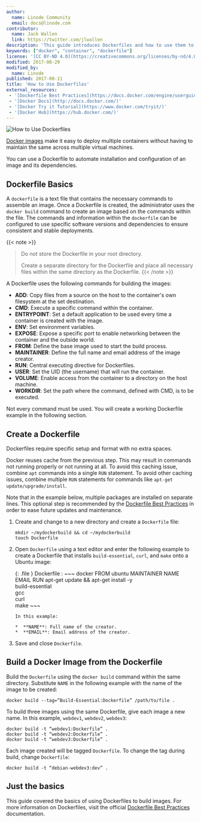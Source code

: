 ```yaml
---
author:
  name: Linode Community
  email: docs@linode.com
contributor:
  name: Jack Wallen
  link: https://twitter.com/jlwallen
description: 'This guide introduces Dockerfiles and how to use them to build a Docker Image on your Linode.'
keywords: ["docker", "container", "dockerfile"]
license: '[CC BY-ND 4.0](https://creativecommons.org/licenses/by-nd/4.0)'
modified: 2017-08-29
modified_by:
  name: Linode
published: 2017-08-11
title: 'How to Use Dockerfiles'
external_resources:
 - '[Dockerfile Best Practices](https://docs.docker.com/engine/userguide/eng-image/dockerfile_best-practices)'
 - '[Docker Docs](http://docs.docker.com/)'
 - '[Docker Try it Tutorial](https://www.docker.com/tryit/)'
 - '[Docker Hub](https://hub.docker.com/)'
---
```


![How to Use Dockerfiles](/docs/assets/docker/how-to-use-dockerfiles.png "How to Use Dockerfiles")

[Docker images](/docs/applications/containers/how-to-install-docker-and-pull-images-for-container-deployment#pull-docker-images) make it easy to deploy multiple containers without having to maintain the same across multiple virtual machines.

You can use a Dockerfile to automate installation and configuration of an image and its dependencies.

## Dockerfile Basics

A `dockerfile` is a text file that contains the necessary commands to assemble an image. Once a Dockerfile is created, the administrator uses the `docker build` command to create an image based on the commands within the file. The commands and information within the `dockerfile` can be configured to use specific software versions and dependencies to ensure consistent and stable deployments.

{{< note >}}
>Do not store the Dockerfile in your root directory.
>
>Create a separate directory for the Dockerfile and place all necessary files within the same directory as the Dockerfile.
{{< /note >}}

A Dockerfile uses the following commands for building the images:

*  **ADD**: Copy files from a source on the host to the container's own filesystem at the set destination.
*  **CMD**: Execute a specific command within the container.
*  **ENTRYPOINT**: Set a default application to be used every time a container is created with the image.
*  **ENV**: Set environment variables.
*  **EXPOSE**: Expose a specific port to enable networking between the container and the outside world.
*  **FROM**: Define the base image used to start the build process.
*  **MAINTAINER**: Define the full name and email address of the image creator.
*  **RUN**: Central executing directive for Dockerfiles.
*  **USER**: Set the UID (the username) that will run the container.
*  **VOLUME**: Enable access from the container to a directory on the host machine.
*  **WORKDIR**: Set the path where the command, defined with CMD, is to be executed.

Not every command must be used. You will create a working Dockerfile example in the following section.

## Create a Dockerfile

Dockerfiles require specific setup and format with no extra spaces.

Docker reuses cache from the previous step. This may result in commands not running properly or not running at all. To avoid this caching issue, combine `apt` commands into a single `RUN` statement. To avoid other caching issues, combine multiple `RUN` statements for commands like `apt-get update/upgrade/install`.

Note that in the example below, multiple packages are installed on separate lines. This optional step is recommended by the [Dockerfile Best Practices](https://docs.docker.com/engine/userguide/eng-image/dockerfile_best-practices/#sort-multi-line-arguments) in order to ease future updates and maintenance.

1.  Create and change to a new directory and create a `Dockerfile` file:

        mkdir ~/mydockerbuild && cd ~/mydockerbuild
        touch Dockerfile

2.  Open `Dockerfile` using a text editor and enter the following example to create a Dockerfile that installs `build-essential`, `curl`, and `make` onto a Ubuntu image:

    {: .file }
    Dockerfile
    :   ~~~ docker
        FROM ubuntu
        MAINTAINER NAME EMAIL
        RUN apt-get update && apt-get install -y \
            build-essential \
            gcc \
            curl \
            make
        ~~~

        In this example:

        *  **NAME**: Full name of the creator.
        *  **EMAIL**: Email address of the creator.

3.  Save and close `Dockerfile`.

## Build a Docker Image from the Dockerfile

Build the `Dockerfile` using the `docker build` command within the same directory. Substitute `NAME` in the following example with the name of the image to be created:

    docker build --tag=“Build-Essential:Dockerfile” /path/to/file .

To build three images using the same Dockerfile, give each image a new name. In this example, `webdev1`, `webdev2`, `webdev3`:

    docker build -t “webdev1:Dockerfile” .
    docker build -t “webdev2:Dockerfile” .
    docker build -t “webdev3:Dockerfile” .

Each image created will be tagged `Dockerfile`. To change the tag during build, change `Dockerfile`:

    docker build -t “debian-webdev3:dev” .

## Just the basics

This guide covered the basics of using Dockerfiles to build images. For more information on Dockerfiles, visit the official [Dockerfile Best Practices](https://docs.docker.com/engine/userguide/eng-image/dockerfile_best-practices/) documentation.
